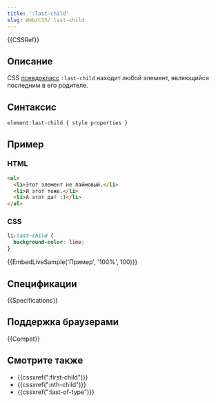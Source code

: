 ```yaml
---
title: ':last-child'
slug: Web/CSS/:last-child
---
```


{{CSSRef}}

## Описание

CSS [псевдокласс](/ru/docs/Web/CSS/Pseudo-classes) `:last-child` находит любой элемент, являющийся последним в его родителе.

## Синтаксис

```
element:last-child { style properties }
```

## Пример

### HTML

```html
<ul>
  <li>Этот элемент не лаймовый.</li>
  <li>И этот тоже.</li>
  <li>А этот да! :)</li>
</ul>
```

### CSS

```css
li:last-child {
  background-color: lime;
}
```

{{EmbedLiveSample('Пример', '100%', 100)}}

## Спецификации

{{Specifications}}

## Поддержка браузерами

{{Compat}}

## Смотрите также

- {{cssxref(":first-child")}}
- {{cssxref(":nth-child")}}
- {{cssxref(":last-of-type")}}
